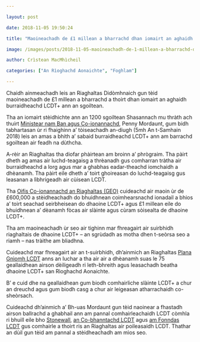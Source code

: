 ```yaml
---

layout: post

date: 2018-11-05 19:50:24

title: "Maoineachadh de £1 millean a bharrachd dhan iomairt an aghaidh burraidheachd LCDT+"

image: /images/posts/2018-11-05-maoineachadh-de-1-millean-a-bharrachd-dhan-iomairt-an-aghaidh-burraidheachd-lcdt.webp

author: Crìstean MacMhìcheil

categories: ["An Rìoghachd Aonaichte", "Foghlam"]

---
```


Chaidh ainmeachadh leis an Riaghaltas Didòmhnaich gun tèid maoineachadh de £1 millean a bharrachd a thoirt dhan iomairt an aghaidh burraidheachd LCDT+ ann an sgoiltean.

Tha an iomairt stèidhichte ann an 1200 sgoiltean Shasannach mu thràth ach thuirt [Ministear nam Ban agus Co-ionannachd](https://www.gov.uk/government/ministers/minister-for-women-and-equalities--3), Penny Mordaunt, gum bidh tabhartasan ùr ri fhaighinn a’ tòiseachadh an-diugh (5mh An t-Samhain 2018) leis an amas a bhith a’ sabaid burraidheachd LCDT+ ann am barrachd sgoiltean air feadh na dùthcha.

A-rèir an Riaghaltas tha diofar phàirtean am broinn a’ phrògraim. Tha pàirt dheth ag amas air luchd-teagaisg a thrèanadh gus comharran tràtha air burraidheachd a lorg agus mar a ghabhas eadar-theachd iomchaidh a dhèanamh. Tha pàirt eile dheth a’ toirt ghoireasan do luchd-teagaisg gus leasanan a lìbhrigeadh air cùisean LCDT.

Tha [Oifis Co-ionannachd an Riaghaltas (GEO)](https://www.gov.uk/government/organisations/government-equalities-office) cuideachd air maoin ùr de £600,000 a stèidheachadh do bhuidhnean coimhearsnachd ionadail a bhios a’ toirt seachad seirbheisean do dhaoine LCDT+ agus £1 millean eile do bhuidhnean a’ dèanamh fòcas air slàinte agus cùram sòisealta de dhaoine LCDT+.

Tha am maoineachadh ùr seo air tighinn mar fhreagairt air suirbhidh riaghaltais de dhaoine LCDT+ – an sgrùdadh as motha dhen t-seòrsa seo a riamh – nas tràithe am bliadhna.

Cuideachd mar fhreagairt air an t-suirbhidh, dh’ainmich an Riaghaltas [Plana Gnìomh LCDT](https://www.gov.uk/government/publications/lgbt-action-plan-2018-improving-the-lives-of-lesbian-gay-bisexual-and-transgender-people) anns an Iuchar a tha air air a dhèanamh suas le 75 geallaidhean airson dèiligeadh ri leth-bhreith agus leasachadh beatha dhaoine LCDT+ san Rìoghachd Aonaichte.

B’ e cuid dhe na geallaidhean gum biodh comhairliche slàinte LCDT+ a chur an dreuchd agus gum biodh casg a chur air leigeasan atharrachaidh co-sheòrsach.

Cuideachd dh’ainmich a’ Bh-uas Mordaunt gun tèid naoinear a fhastadh airson ballrachd a ghabhail ann am pannal comhairleachaidh LCDT còmhla ri bhuill eile bho [Stonewall](http://www.stonewall.org.uk/), [an Co-bhanntachd LCDT](http://www.lgbtconsortium.org.uk/) agus [am Fonndas LCDT](https://lgbt.foundation/) gus comhairle a thoirt ris an Riaghaltas air poileasaidh LCDT. Thathar an dùil gun tèid am pannal a stèidheachadh am mìos seo.
